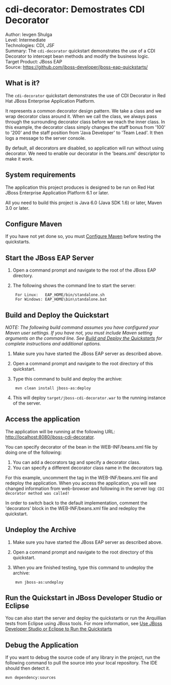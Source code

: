 cdi-decorator: Demostrates CDI Decorator
======================================================
Author: Ievgen Shulga  
Level: Intermediate  
Technologies: CDI, JSF  
Summary: The `cdi-decorator` quickstart demonstrates the use of a CDI Decorator to intercept bean methods and modify the business logic.  
Target Product: JBoss EAP  
Source: <https://github.com/jboss-developer/jboss-eap-quickstarts/>  

What is it?
-----------
The `cdi-decorator` quickstart demonstrates the use of CDI Decorator in Red Hat JBoss Enterprise Application Platform.

It represents a common decorator design pattern. We take a class and we wrap decorator class around it. 
When we call the class, we always pass through the surrounding decorator class before we reach the inner class. 
In this example, the decorator class simply changes the staff bonus from '100' to '200' and the staff position from 'Java Developer' to 'Team Lead'. It then logs a message to the server console.

By default, all decorators are disabled, so application will run without using decorator. We need to enable our decorator in the 'beans.xml' descriptor to make it work.


System requirements
-------------------

The application this project produces is designed to be run on Red Hat JBoss Enterprise Application Platform 6.1 or later. 

All you need to build this project is Java 6.0 (Java SDK 1.6) or later, Maven 3.0 or later.

 
Configure Maven
---------------

If you have not yet done so, you must [Configure Maven](https://github.com/jboss-developer/jboss-developer-shared-resources/blob/master/guides/CONFIGURE_MAVEN.md#configure-maven-to-build-and-deploy-the-quickstarts) before testing the quickstarts.


Start the JBoss EAP Server
-------------------------

1. Open a command prompt and navigate to the root of the JBoss EAP directory.
2. The following shows the command line to start the server:

        For Linux:   EAP_HOME/bin/standalone.sh
        For Windows: EAP_HOME\bin\standalone.bat


Build and Deploy the Quickstart
-------------------------

_NOTE: The following build command assumes you have configured your Maven user settings. If you have not, you must include Maven setting arguments on the command line. See [Build and Deploy the Quickstarts](../README.md#build-and-deploy-the-quickstarts) for complete instructions and additional options._

1. Make sure you have started the JBoss EAP server as described above.
2. Open a command prompt and navigate to the root directory of this quickstart.
3. Type this command to build and deploy the archive:

        mvn clean install jboss-as:deploy
        
4. This will deploy `target/jboss-cdi-decorator.war` to the running instance of the server.


Access the application
---------------------

The application will be running at the following URL: <http://localhost:8080/jboss-cdi-decorator>.

You can specify decorator of the bean in the WEB-INF/beans.xml file by doing one of the following:

1. You can add a decorators tag and specify a decorator class.
2. You can specify a different decorator class name in the decorators tag.

For this example, uncomment the <decorators> tag in the WEB-INF/beans.xml file and redeploy the application. 
When you access the application, you will see changed information from web-browser and following in the server log: `CDI decorator method was called!`

In order to switch back to the default implementation, 
comment the 'decorators' block in the WEB-INF/beans.xml file and redeploy the quickstart.

Undeploy the Archive
--------------------

1. Make sure you have started the JBoss EAP server as described above.
2. Open a command prompt and navigate to the root directory of this quickstart.
3. When you are finished testing, type this command to undeploy the archive:

        mvn jboss-as:undeploy


Run the Quickstart in JBoss Developer Studio or Eclipse
-------------------------------------
You can also start the server and deploy the quickstarts or run the Arquillian tests from Eclipse using JBoss tools. For more information, see [Use JBoss Developer Studio or Eclipse to Run the Quickstarts](https://github.com/jboss-developer/jboss-developer-shared-resources/blob/master/guides/USE_JBDS.md#use-jboss-developer-studio-or-eclipse-to-run-the-quickstarts) 

Debug the Application
------------------------------------

If you want to debug the source code of any library in the project, run the following command to pull the source into your local repository. The IDE should then detect it.

    mvn dependency:sources
   

